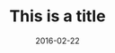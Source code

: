 ---
layout: post
title: "This is a title"
link:
image: global-tourism-closeup.jpg
pdf:
caption: This is where the caption goes
date: 2016-02-22
---